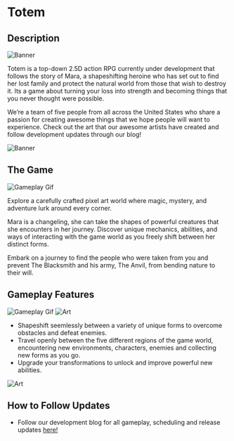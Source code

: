 # Totem

## Description
![Banner](https://totemofficial.files.wordpress.com/2018/08/cropped-mara-final-concepts11.png)

Totem is a top-down 2.5D action RPG currently under development that follows the story of Mara, a shapeshifting heroine who has set out to find her lost family and protect the natural world from those that wish to destroy it. Its a game about turning your loss into strength and becoming things that you never thought were possible.

We’re a team of five people from all across the United States who share a passion for creating awesome things that we hope people will want to experience. Check out the art that our awesome artists have created and follow development updates through our blog!

![Banner](https://totemofficial.files.wordpress.com/2018/08/cropped-tomahawk-icon5.png)

## The Game
![Gameplay Gif](https://totemofficial.files.wordpress.com/2018/08/animated-gif-downsized_large.gif?w=480)

Explore a carefully crafted pixel art world where magic, mystery, and adventure lurk around every corner.

Mara is a changeling, she can take the shapes of powerful creatures that she encounters in her journey. Discover unique mechanics, abilities, and ways of interacting with the game world as you freely shift between her distinct forms.

Embark on a journey to find the people who were taken from you and prevent The Blacksmith and his army, The Anvil, from bending nature to their will.

## Gameplay Features
![Gameplay Gif](https://media.giphy.com/media/47C9VWb7JNu52WIndI/giphy.gif)
![Art](https://totemofficial.files.wordpress.com/2018/08/tanglemane_concept1.png?w=400)
- Shapeshift seemlessly between a variety of unique forms to overcome obstacles and defeat enemies.
- Travel openly between the five different regions of the game world, encountering new environments, characters, enemies and collecting new forms as you go.
- Upgrade your transformations to unlock and improve powerful new abilities.

![Art](https://cdn.discordapp.com/attachments/459462122049503242/488782679878270987/Mara_attackCombo_all.gif)

## How to Follow Updates
- Follow our development blog for all gameplay, scheduling and release updates [here!](https://totemofficial.com/blog/ "Totme Dev Blog")
